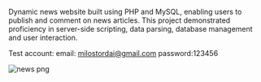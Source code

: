 Dynamic news website built using PHP and MySQL, enabling users to publish and comment on news articles. This project demonstrated proficiency in server-side scripting, data parsing, database management and user interaction.

Test account:
email: milostordai@gmail.com
password:123456


![news png](https://github.com/Midzi69/news/assets/76227243/bb8d1b5c-494c-43bf-8192-4c176c608ac8)
